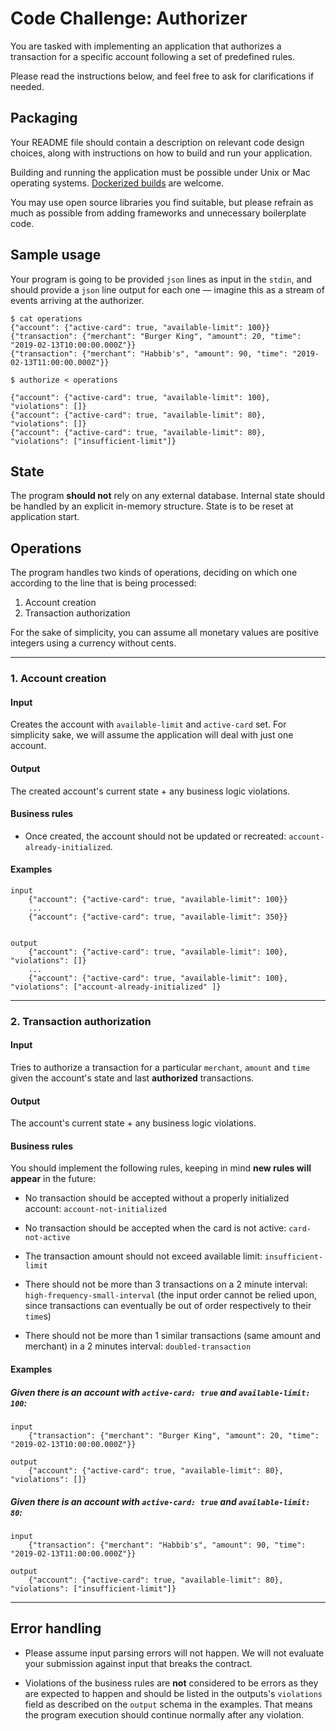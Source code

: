 # Code Challenge: Authorizer

You are tasked with implementing an application that authorizes a transaction for a specific account following a set of
predefined rules.

Please read the instructions below, and feel free to ask for clarifications if needed.

## Packaging

Your README file should contain a description on relevant code design choices, along with instructions on how to build
and run your application.

Building and running the application must be possible under Unix or Mac operating systems. [Dockerized
builds](https://docs.docker.com/engine/reference/commandline/build/) are welcome.

You may use open source libraries you find suitable, but please refrain as much as possible from
adding frameworks and unnecessary boilerplate code.

## Sample usage

Your program is going to be provided `json` lines as input in the `stdin`, and should provide
a `json` line output for each one — imagine this as a stream of events arriving at the authorizer.


```
$ cat operations
{"account": {"active-card": true, "available-limit": 100}}
{"transaction": {"merchant": "Burger King", "amount": 20, "time": "2019-02-13T10:00:00.000Z"}}
{"transaction": {"merchant": "Habbib's", "amount": 90, "time": "2019-02-13T11:00:00.000Z"}}

$ authorize < operations

{"account": {"active-card": true, "available-limit": 100}, "violations": []}
{"account": {"active-card": true, "available-limit": 80}, "violations": []}
{"account": {"active-card": true, "available-limit": 80}, "violations": ["insufficient-limit"]}
```

## State

The program **should not** rely on any external database. Internal state should be handled by an explicit in-memory
structure. State is to be reset at application start.

## Operations

The program handles two kinds of operations, deciding on which one according to the line that is
being processed:

  1. Account creation
  1. Transaction authorization

For the sake of simplicity, you can assume all monetary values are positive integers using a currency without cents.

---

### 1. Account creation

#### Input

Creates the account with `available-limit` and `active-card` set. For simplicity sake, we will assume
the application will deal with just one account.

#### Output

The created account's current state + any business logic violations.

#### Business rules

- Once created, the account should not be updated or recreated: `account-already-initialized`.

#### Examples

```
input
    {"account": {"active-card": true, "available-limit": 100}}
    ...
    {"account": {"active-card": true, "available-limit": 350}}


output
    {"account": {"active-card": true, "available-limit": 100}, "violations": []}
    ...
    {"account": {"active-card": true, "available-limit": 100}, "violations": ["account-already-initialized" ]}

```

---

### 2. Transaction authorization

#### Input

Tries to authorize a transaction for a particular `merchant`, `amount` and `time` given the account's state and last
**authorized** transactions.

#### Output

The account's current state + any business logic violations.

#### Business rules

You should implement the following rules, keeping in mind **new rules will appear** in the future:

- No transaction should be accepted without a properly initialized account: `account-not-initialized`

- No transaction should be accepted when the card is not active: `card-not-active`

- The transaction amount should not exceed available limit: `insufficient-limit`

- There should not be more than 3 transactions on a 2 minute interval: `high-frequency-small-interval` (the input order cannot be relied upon, since transactions can eventually be out of order respectively to their `time`s)

- There should not be more than 1 similar transactions (same amount and merchant) in a 2 minutes interval:
  `doubled-transaction`

#### Examples
##### Given there is an account with `active-card: true` and `available-limit: 100`:

```
input
    {"transaction": {"merchant": "Burger King", "amount": 20, "time": "2019-02-13T10:00:00.000Z"}}

output
    {"account": {"active-card": true, "available-limit": 80}, "violations": []}
```


##### Given there is an account with `active-card: true` and `available-limit: 80`:

```
input
    {"transaction": {"merchant": "Habbib's", "amount": 90, "time": "2019-02-13T11:00:00.000Z"}}

output
    {"account": {"active-card": true, "available-limit": 80}, "violations": ["insufficient-limit"]}
```

---

## Error handling

- Please assume input parsing errors will not happen. We will not evaluate your submission against input that breaks the
  contract.

- Violations of the business rules are **not** considered to be errors as they are expected to happen and should be
  listed in the outputs's `violations` field as described on the `output` schema in the examples. That means the program
  execution should continue normally after any violation.


